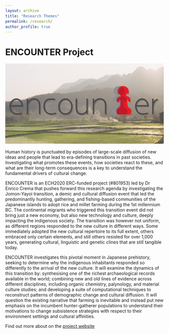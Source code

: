 ```yaml
---
layout: archive
title: "Research Themes"
permalink: /research/
author_profile: true
---
```


# ENCOUNTER Project

![ENCOUNTER Project](/images/landinpage_department.png)


Human history is punctuated by episodes of large-scale diffusion of new ideas and people that lead to era-defining transitions in past societies. Investigating what promotes these events, how societies react to these, and what are their long-term consequences is a key to understand the fundamental drivers of cultural change. 

ENCOUNTER is an ECH2020 ERC-funded project (#801953) led by Dr Enrico Crema that pushes forward this research agenda by investigating the Jomon-Yayoi transition, a demic and cultural diffusion event that led the predominantly hunting, gathering, and fishing-based communities of the Japanese islands to adopt rice and millet farming during the 1st millennium BC. The continental migrants who triggered this transition event did not bring just a new economy, but also new technology and culture, deeply impacting the indigenous society. The transition was however not uniform, as different regions responded to the new culture in different ways. Some immediately adopted the new cultural repertoire to its full extent, others embraced only certain elements, and still others resisted for over 1,000 years, generating cultural, linguistic and genetic clines that are still tangible today.

ENCOUNTER investigates this pivotal moment in Japanese prehistory, seeking to determine why the indigenous inhabitants responded so differently to the arrival of the new culture. It will examine the dynamics of this transition by: synthesising one of the richest archaeological records available in the world; combining new and old lines of evidence across different disciplines, including organic chemistry, palynology, and material culture studies; and developing a suite of computational techniques to reconstruct patterns of demographic change and cultural diffusion. It will question the existing narrative that farming is inevitable and instead put new emphasis on the incumbent hunter-gatherer populations to understand their motivations to change subsistence strategies with respect to their environment settings and cultural affinities.

Find out more about on the [project website](https://www.encounterproject.info/)

 















